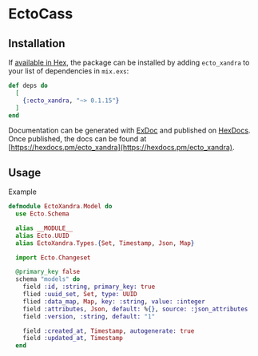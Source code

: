 # EctoCass

## Installation

If [available in Hex](https://hex.pm/docs/publish), the package can be installed
by adding `ecto_xandra` to your list of dependencies in `mix.exs`:

```elixir
def deps do
  [
    {:ecto_xandra, "~> 0.1.15"}
  ]
end
```

Documentation can be generated with [ExDoc](https://github.com/elixir-lang/ex_doc)
and published on [HexDocs](https://hexdocs.pm). Once published, the docs can
be found at [https://hexdocs.pm/ecto_xandra](https://hexdocs.pm/ecto_xandra).

## Usage

Example 

```elixir
defmodule EctoXandra.Model do
  use Ecto.Schema

  alias __MODULE__
  alias Ecto.UUID
  alias EctoXandra.Types.{Set, Timestamp, Json, Map}

  import Ecto.Changeset

  @primary_key false
  schema "models" do
    field :id, :string, primary_key: true
    flied :uuid_set, Set, type: UUID
    flied :data_map, Map, key: :string, value: :integer
    field :attributes, Json, default: %{}, source: :json_attributes
    field :version, :string, default: "1"

    field :created_at, Timestamp, autogenerate: true
    field :updated_at, Timestamp
  end

```